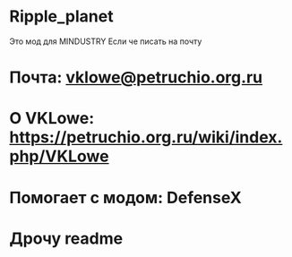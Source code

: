 # Ripple_planet
Это мод для MINDUSTRY
Если че писать на почту 
# Почта: vklowe@petruchio.org.ru
# О VKLowe: https://petruchio.org.ru/wiki/index.php/VKLowe
# Помогает с модом: DefenseX
# Дрочу readme
